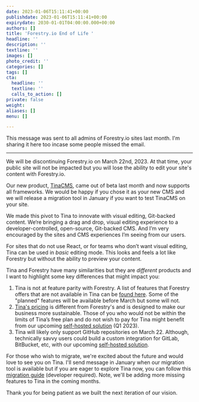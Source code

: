 ```yaml
---
date: 2023-01-06T15:11:41+00:00
publishdate: 2023-01-06T15:11:41+00:00
expirydate: 2030-01-01T04:00:00.000+00:00
authors: []
title: 'Forestry.io End of Life '
headline: ''
description: ''
textline: ''
images: []
photo_credit: ''
categories: []
tags: []
cta:
  headline: ''
  textline: ''
  calls_to_action: []
private: false
weight: 
aliases: []
menu: []

---
```

This message was sent to all admins of Forestry.io sites last month. I'm sharing it here too incase some people missed the email.

***

We will be discontinuing Forestry.io on March 22nd, 2023. At that time, your public site will not be impacted but you will lose the ability to edit your site's content with Forestry.io.

Our new product, [TinaCMS](https://tina.io?utm_source=forestry&utm_medium=banner&utm_campaign=forestryio-eol-post&utm_id=1 "Markdown CMS: TinaCMS"), came out of beta last month and now supports all frameworks. We would be happy if you chose it as your new CMS and we will release a migration tool in January if you want to test TinaCMS on your site.

We made this pivot to Tina to innovate with visual editing, Git-backed content. We‘re bringing a drag and drop, visual editing experience to a developer-controlled, open-source, Git-backed CMS. And I’m very encouraged by the sites and CMS experiences I’m seeing from our users.

For sites that do not use React, or for teams who don’t want visual editing, Tina can be used in _basic_ editing mode. This looks and feels a lot like Forestry but without the ability to preview your content.

Tina and Forestry have many similarities but they are _different_ products and I want to highlight some key differences that might impact you:

1. Tina is not at feature parity with Forestry. A list of features that Forestry offers that are not available in Tina can be [found here](https://forestry.us20.list-manage.com/track/click?u=1fea337bee20e7270d025ea8a&id=9b9f65c69e&e=d5d22ea185). Some of the "planned" features will be available before March but some will not.
2. [Tina's pricing](https://forestry.us20.list-manage.com/track/click?u=1fea337bee20e7270d025ea8a&id=7ba07f4f34&e=d5d22ea185) is different from Forestry's and is designed to make our business more sustainable. Those of you who would not be within the limits of Tina’s free plan and do not wish to pay for Tina might benefit from our upcoming [self-hosted solution](https://forestry.us20.list-manage.com/track/click?u=1fea337bee20e7270d025ea8a&id=93644d3ede&e=d5d22ea185) (Q1 2023).
3. Tina will likely only support GitHub repositories on March 22. Although, technically savvy users could build a custom integration for GitLab, BitBucket, etc, with our upcoming [self-hosted solution](https://forestry.us20.list-manage.com/track/click?u=1fea337bee20e7270d025ea8a&id=824bbc6cad&e=d5d22ea185).

For those who wish to migrate, we're excited about the future and would love to see you on Tina. I'll send message in January when our migration tool is available but if you are eager to explore Tina now, you can follow this [migration guide](https://forestry.us20.list-manage.com/track/click?u=1fea337bee20e7270d025ea8a&id=e910d45dcd&e=d5d22ea185) (developer required). Note, we'll be adding more missing features to Tina in the coming months.

Thank you for being patient as we built the next iteration of our vision.